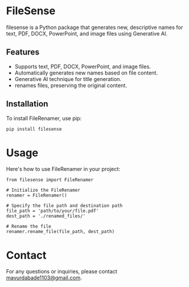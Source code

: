 # FileSense

filesense is a Python package that generates new, descriptive names for text, PDF, DOCX, PowerPoint, and image files using Generative AI.

## Features

- Supports text, PDF, DOCX, PowerPoint, and image files.
- Automatically generates new names based on file content.
- Generative AI technique for title generation.
- renames files, preserving the original content.

## Installation

To install FileRenamer, use pip:

```bash
pip install filesense
```
# Usage
Here's how to use FileRenamer in your project:
```
from filesense import FileRenamer

# Initialize the FileRenamer
renamer = FileRenamer()

# Specify the file path and destination path
file_path = 'path/to/your/file.pdf'
dest_path = './renamed_files/'

# Rename the file
renamer.rename_file(file_path, dest_path)
```


# Contact
For any questions or inquiries, please contact mayurdabade1103@gmail.com.
